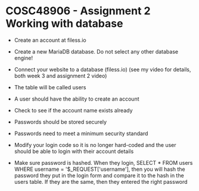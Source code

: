 # COSC48906 - Assignment 2 Working with database
- Create an account at filess.io

- Create a new MariaDB database. Do not select any other database engine!

- Connect your website to a database (filess.io) 
(see my video for details, both week 3 and assignment 2 video)

- The table will be called users

- A user should have the ability to create an account

- Check to see if the account name exists already

- Passwords should be stored securely

- Passwords need to meet a minimum security standard

- Modify your login code so it is no longer hard-coded and the user should be able to login with their account details

- Make sure password is hashed. When they login, SELECT * FROM users WHERE username = '$_REQUEST['username'], then you will hash the password they put in the login form and compare it to the hash in the users table. If they are the same, then they entered the right password

